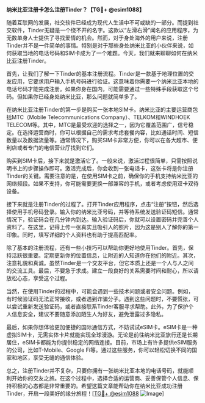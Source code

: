 **纳米比亚注册卡怎么注册Tinder？【TG💪+ @esim1088】**

随着互联网的发展，社交软件已经成为现代人生活中不可或缺的一部分。而提到社交软件，Tinder无疑是一个绕不开的名字。这款以“左滑右滑”闻名的应用程序，为无数单身人士提供了寻找爱情的机会。然而，对于身处海外的用户来说，注册Tinder并不是一件简单的事情。特别是对于那些身处纳米比亚的小伙伴来说，如何获取当地的电话号码和SIM卡成为了一个难题。今天，我们就来聊聊如何在纳米比亚注册Tinder。

首先，让我们了解一下Tinder的基本注册流程。Tinder是一款基于地理位置的交友应用，它要求用户输入手机号码进行验证。这意味着你需要一个纳米比亚本地的电话号码才能完成注册。如果你身在国内，可能需要通过一些特殊手段获取这个号码。但如果你已经身处纳米比亚，那么问题就简单多了。

在纳米比亚注册Tinder的第一步是购买一张本地SIM卡。纳米比亚的主要运营商包括MTC（Mobile Telecommunications Company）、TELKOM和WINDHOEK TELECOM等。其中，MTC是最受欢迎的选择之一，因为它覆盖范围广，信号稳定。在选择运营商时，你可以根据自己的需求考虑套餐内容，比如通话时间、短信数量以及数据流量等。通常情况下，购买SIM卡非常方便，你可以在各大超市、便利店或者专门的电信营业厅找到它们。

购买到SIM卡后，接下来就是激活它了。一般来说，激活过程很简单，只需按照说明书上的步骤操作即可。激活完成后，你会收到一张电话卡，这张卡将是你注册Tinder的关键。需要注意的是，在使用SIM卡之前，确保你的手机支持纳米比亚的网络频段。如果不支持，你可能需要更换一部兼容的手机，或者考虑使用双卡双待设备。

接下来就是注册Tinder的过程了。打开Tinder应用程序，点击“注册”按钮，然后选择使用手机号码登录。输入你的纳米比亚号码，并等待系统发送验证码短信。通常情况下，验证码会在几分钟内到达。输入验证码后，你就可以设置密码并完善个人资料了。在这里，记得上传一张真实且吸引人的照片，因为这是别人了解你的第一印象。同时，填写详细的个人资料也有助于提高匹配率。

除了基本的注册流程，还有一些小技巧可以帮助你更好地使用Tinder。首先，保持活跃很重要。定期更新你的位置信息，让附近的人知道你在他们的附近。其次，注意礼貌和真诚。虽然Tinder是一个交友平台，但它本质上还是一个人与人之间的交流工具。最后，不要急于求成。建立一段良好的关系需要时间和耐心，所以请放松心态，享受这个过程。

当然，在使用Tinder的过程中，可能会遇到一些技术问题或者安全问题。例如，有时候验证码无法正常接收，或者遇到诈骗分子。遇到这些问题时，不要慌张，可以尝试重新发送验证码，或者直接联系Tinder客服寻求帮助。此外，为了保护个人信息安全，建议不要随意添加陌生人为好友，避免泄露过多隐私。

最后，如果你想体验更加便捷的国际通信方式，不妨试试eSIM卡。eSIM卡是一种虚拟SIM卡，无需实体卡片就能实现全球漫游。无论是前往纳米比亚旅行还是长期居住，eSIM卡都能为你提供稳定的网络连接。目前，市场上有许多提供eSIM服务的公司，比如T-Mobile、Google Fi等。通过这些服务，你可以轻松切换不同的国家和地区，享受无缝的通信体验。

总之，注册Tinder并不复杂，只要你拥有一张纳米比亚本地的电话号码，就能顺利开始你的交友之旅。在这个过程中，选择合适的运营商、妥善保管个人信息、保持积极的心态都是非常重要的。希望这篇文章能帮助你在纳米比亚成功注册Tinder，开启一段美好的缘分旅程！[[TG💪+ @esim1088](https://t.me/s/esim1088) ![Image](https://i.postimg.cc/4NQfJmqS/Snipaste-2025-05-13-00-14-12.png)]